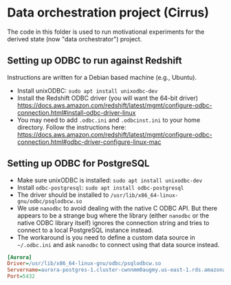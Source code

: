 # Data orchestration project (Cirrus)

The code in this folder is used to run motivational experiments for the derived
state (now "data orchestrator") project.


## Setting up ODBC to run against Redshift

Instructions are written for a Debian based machine (e.g., Ubuntu).

- Install unixODBC: `sudo apt install unixodbc-dev`
- Install the Redshift ODBC driver (you will want the 64-bit driver)
  https://docs.aws.amazon.com/redshift/latest/mgmt/configure-odbc-connection.html#install-odbc-driver-linux
- You may need to add `.odbc.ini` and `.odbcinst.ini` to your home directory.
  Follow the instructions here:
  https://docs.aws.amazon.com/redshift/latest/mgmt/configure-odbc-connection.html#odbc-driver-configure-linux-mac


## Setting up ODBC for PostgreSQL

- Make sure unixODBC is installed: `sudo apt install unixodbc-dev`
- Install `odbc-postgresql`: `sudo apt install odbc-postgresql`
- The driver should be installed to `/usr/lib/x86_64-linux-gnu/odbc/psqlodbcw.so`
- We use `nanodbc` to avoid dealing with the native C ODBC API. But there
  appears to be a strange bug where the library (either `nanodbc` or the native
  ODBC library itself) ignores the connection string and tries to connect to a
  local PostgreSQL instance instead.
- The workaround is you need to define a custom data source in `~/.odbc.ini` and
  ask `nanodbc` to connect using that data source instead.

```ini
[Aurora]
Driver=/usr/lib/x86_64-linux-gnu/odbc/psqlodbcw.so
Servername=aurora-postgres-1.cluster-cwnnmm0augmy.us-east-1.rds.amazonaws.com
Port=5432
```
